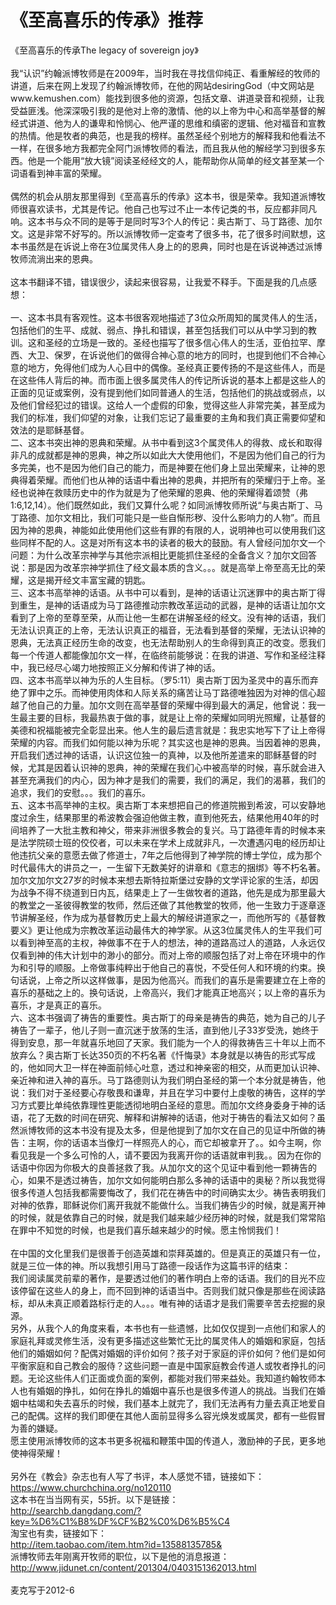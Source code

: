 # 《至高喜乐的传承》推荐



《至高喜乐的传承The legacy of sovereign joy》<br/> <br/>我“认识”约翰派博牧师是在2009年，当时我在寻找信仰纯正、看重解经的牧师的讲道，后来在网上发现了约翰派博牧师，在他的网站desiringGod（中文网站是www.kemushen.com）能找到很多他的资源，包括文章、讲道录音和视频，让我受益匪浅。他深深吸引我的是他对上帝的激情、他的以上帝为中心和高举基督的解经式讲道、他为人的谦卑和怜悯心、他严谨的思维和缜密的逻辑、他对福音和宣教的热情。他是牧者的典范，也是我的榜样。虽然圣经个别地方的解释我和他看法不一样，在很多地方我都完全阿门派博牧师的看法，而且我从他的解经学习到很多东西。他是一个能用“放大镜”阅读圣经经文的人，能帮助你从简单的经文甚至某一个词语看到神丰富的荣耀。<br/> <br/>偶然的机会从朋友那里得到《至高喜乐的传承》这本书，很是荣幸。我知道派博牧师很喜欢读书，尤其是传记。他自己也写过不止一本传记类的书，反应都非同凡响。这本书与众不同的是等于是同时写3个人的传记：奥古斯丁、马丁路德、加尔文。这是非常不好写的。所以派博牧师一定查考了很多书，花了很多时间默想，这本书虽然是在诉说上帝在3位属灵伟人身上的的恩典，同时也是在诉说神透过派博牧师流淌出来的恩典。<br/> <br/>这本书翻译不错，错误很少，读起来很容易，让我爱不释手。下面是我的几点感想：<br/> <br/>一、这本书具有客观性。这本书很客观地描述了3位众所周知的属灵伟人的生活，包括他们的生平、成就、弱点、挣扎和错误，甚至包括我们可以从中学习到的教训。这和圣经的立场是一致的。圣经也描写了很多信心伟人的生活，亚伯拉罕、摩西、大卫、保罗，在诉说他们的做得合神心意的地方的同时，也提到他们不合神心意的地方，免得他们成为人心目中的偶像。圣经真正要传扬的不是这些伟人，而是在这些伟人背后的神。而市面上很多属灵伟人的传记所诉说的基本上都是这些人的正面的见证或案例，没有提到他们如同普通人的生活，包括他们的挑战或弱点，以及他们曾经犯过的错误。这给人一个虚假的印象，觉得这些人非常完美，甚至成为我们的标准，我们仰望的对象，让我们忘记了最重要的主角和我们真正需要仰望和效法的是耶稣基督。<br/>二、这本书突出神的恩典和荣耀。从书中看到这3个属灵伟人的得救、成长和取得非凡的成就都是神的恩典，神之所以如此大大使用他们，不是因为他们自己的行为多完美，也不是因为他们自己的能力，而是神要在他们身上显出荣耀来，让神的恩典得着荣耀。而他们也从神的话语中看出神的恩典，并把所有的荣耀归于上帝。圣经也说神在救赎历史中的作为就是为了他荣耀的恩典、他的荣耀得着颂赞（弗1:6,12,14）。他们既然如此，我们又算什么呢？如同派博牧师所说“与奥古斯丁、马丁路德、加尔文相比，我们可能只是一些自惭形秽、没什么影响力的人物”。而且因为神的恩典，神能如此使用他们这些有罪的有限的人，说明神也可以使用我们这些同样不配的人。这是对所有这本书的读者的极大的鼓励。有人曾经问加尔文一个问题：为什么改革宗神学与其他宗派相比更能抓住圣经的全备含义？加尔文回答说：那是因为改革宗神学抓住了经文最本质的含义。。。就是高举上帝至高无比的荣耀，这是揭开经文丰富宝藏的钥匙。<br/>三、这本书高举神的话语。从书中可以看到，是神的话语让沉迷罪中的奥古斯丁得到重生，是神的话语成为马丁路德推动宗教改革运动的武器，是神的话语让加尔文看到了上帝的至尊至荣，从而让他一生都在讲解圣经的经文。没有神的话语，我们无法认识真正的上帝，无法认识真正的福音，无法看到基督的荣耀，无法认识神的恩典，无法真正经历生命的改变，也无法帮助别人的生命得到真正的改变。愿我们每一个传道人都能像加尔文一样，在临终前能够说：在我的讲道、写作和圣经注释中，我已经尽心竭力地按照正义分解和传讲了神的话。<br/>四、这本书高举以神为乐的人生目标。（罗5:11）奥古斯丁因为圣灵中的喜乐而弃绝了罪中之乐。而神使用肉体和人际关系的痛苦让马丁路德唯独因为对神的信心超越了他自己的力量。加尔文则在高举基督的荣耀中得到最大的满足，他曾说：我一生最主要的目标，我最热衷于做的事，就是让上帝的荣耀如同明光照耀，让基督的美德和祝福能被完全彰显出来。他人生的最后遗言就是：我忠实地写下了让上帝得荣耀的内容。而我们如何能以神为乐呢？其实这也是神的恩典。当因着神的恩典，开启我们透过神的话语，认识这位独一的真神，以及他所差遣来的耶稣基督的时候，尤其是因着认识神的恩典，神的荣耀在我们心中被高举的时候，喜乐就会进入甚至充满我们的内心，因为神才是我们的需要，我们的满足，我们的渴慕，我们的追求，我们的安慰。。。我们的喜乐。<br/>五、这本书高举神的主权。奥古斯丁本来想把自己的修道院搬到希波，可以安静地度过余生，结果那里的希波教会强迫他做主教，直到他死去，结果他用40年的时间培养了一大批主教和神父，带来非洲很多教会的复兴。马丁路德年青的时候本来是法学院硕士班的佼佼者，可以未来在学术上成就非凡，一次遭遇闪电的经历却让他违抗父亲的意愿去做了修道士，7年之后他得到了神学院的博士学位，成为那个时代最伟大的讲员之一，一生留下无数美好的讲章和《意志的捆绑》等不朽名著。加尔文加尔文27岁的时候本来想去斯特拉斯堡过安静的文学评论家的生活，却因为战争不得不绕道到日内瓦，结果走上了一生做牧者的道路，他先是成为那里最大的教堂之一圣彼得教堂的牧师，然后还做了其他教堂的牧师，他一生致力于逐章逐节讲解圣经，作为成为基督教历史上最大的解经讲道家之一，而他所写的《基督教要义》更让他成为宗教改革运动最伟大的神学家。从这3位属灵伟人的生平我们可以看到神至高的主权，神做事不在于人的想法，神的道路高过人的道路，人永远仅仅看到神的伟大计划中的渺小的部分。而对上帝的顺服包括了对上帝在环境中的作为和引导的顺服。上帝做事纯粹出于他自己的喜悦，不受任何人和环境的约束。换句话说，上帝之所以这样做事，是因为他高兴。而我们的喜乐是需要建立在上帝的喜乐的基础之上的。换句话说，上帝高兴，我们才能真正地高兴；以上帝的喜乐为喜乐，才是真正的喜乐。<br/>六、这本书强调了祷告的重要性。奥古斯丁的母亲是祷告的典范，她为自己的儿子祷告了一辈子，他儿子则一直沉迷于放荡的生活，直到他儿子33岁受洗，她终于得到安息，那一年就喜乐地回了天家。我们能为一个人的得救祷告三十年以上而不放弃么？奥古斯丁长达350页的不朽名著《忏悔录》本身就是以祷告的形式写成的，他如同大卫一样在神面前倾心吐意，透过和神亲密的相交，从而更加认识神、亲近神和进入神的喜乐。马丁路德则认为我们明白圣经的第一个本分就是祷告，他说：我们对于圣经要心存敬畏和谦卑，并且在学习中要付上虔敬的祷告，这样的学习方式要比单纯依靠理性更能透彻地明白圣经的意思。而加尔文终身委身于神的话语，花了无数的时间在研究、解释和讲解神的话语，他对于祷告的看法又如何？虽然派博牧师的这本书没有提及太多，但是他提到了加尔文在自己的见证中所做的祷告：主啊，你的话语本当像灯一样照亮人的心，而它却被拿开了。。如今主啊，你看见我是一个多么可怜的人，请不要因为我离开你的话语就审判我。。因为在你的话语中你因为你极大的良善拯救了我。从加尔文的这个见证中看到他一颗祷告的心，如果不是透过祷告，加尔文如何能明白那么多神的话语中的奥秘？所以我觉得很多传道人包括我都需要悔改了，我们花在祷告中的时间确实太少。祷告表明我们对神的依靠，耶稣说你们离开我就不能做什么。当我们祷告少的时候，就是离开神的时候，就是依靠自己的时候，就是我们越来越少经历神的时候，就是我们常常陷在罪中不知觉的时候，也是我们喜乐越来越少的时候。愿主怜悯我们！<br/> <br/>在中国的文化里我们是很善于创造英雄和崇拜英雄的。但是真正的英雄只有一位，就是三位一体的神。所以我想引用马丁路德一段话作为这篇书评的结束：<br/>我们阅读属灵前辈的著作，是要透过他们的著作明白上帝的话语。我们的目光不应该停留在这些人的身上，而不回到神的话语当中。否则我们就只像是那些在阅读路标，却从未真正顺着路标行走的人。。。唯有神的话语才是我们需要辛苦去挖掘的泉源。<br/>另外，从我个人的角度来看，本书也有一些遗憾，比如仅仅提到一点他们和家人的家庭礼拜或灵修生活，没有更多描述这些繁忙无比的属灵伟人的婚姻和家庭，包括他们的婚姻如何？配偶对婚姻的评价如何？孩子对于家庭的评价如何？他们是如何平衡家庭和自己教会的服侍？这些问题一直是中国家庭教会传道人或牧者挣扎的问题。无论这些伟人们正面或负面的案例，都能对我们带来益处。我知道约翰牧师本人也有婚姻的挣扎，如何在挣扎的婚姻中喜乐也是很多传道人的挑战。当我们在婚姻中枯竭和失去喜乐的时候，我们基本上就完了，我们无法再有力量去真正地爱自己的配偶。这样的我们即便在其他人面前显得多么容光焕发或属灵，都有一些假冒为善的嫌疑。<br/>愿主使用派博牧师的这本书更多祝福和鞭策中国的传道人，激励神的子民，更多地使神得荣耀！<br/> <br/>另外在《教会》杂志也有人写了书评，本人感觉不错，链接如下：<br/>https://www.churchchina.org/no120110<br/>这本书在当当网有买，55折。以下是链接：<br/>http://searchb.dangdang.com/?key=%D6%C1%B8%DF%CF%B2%C0%D6%B5%C4<br/>淘宝也有卖，链接如下：<br/>http://item.taobao.com/item.htm?id=13588135785&<br/>派博牧师去年刚离开牧师的职位，以下是他的消息报道：<br/>http://www.jidunet.cn/content/201304/0403151362013.html<br/> <br/>麦克写于2012-6<br/>